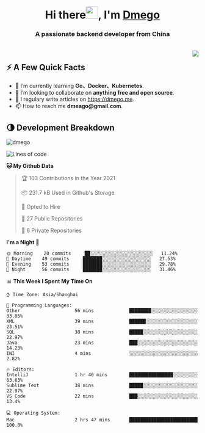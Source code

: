 <h1 align="center">Hi there<img src="https://cdn.jsdelivr.net/gh/dmego/images/img/Hi.gif" height="32" />, I'm <a href="https://i.dmego.me/" target="_blank"> Dmego </a> </h1>
<h3 align="center">A passionate backend developer from China</h3>
</br>

<img align="right" src="https://github-readme-stats.vercel.app/api?username=dmego&show_icons=true" />

## ⚡️ A Few Quick Facts

<ul>
    <li> 🌱 I’m currently learning <strong>Go、Docker、Kubernetes</strong>.</li>
    <li> 👯 I’m looking to collaborate on <strong>anything free and open source</strong>.</li>
    <li>📝 I regulary write articles on <a href="https://dmego.me">https://dmego.me</a>.</li>
    <li>📫 How to reach me <strong>dmeago@gmail.com</strong>.</li>
</ul>

## 🌗 Development Breakdown

<img src="https://komarev.com/ghpvc/?username=dmego" alt="dmego" />

<!--START_SECTION:waka-->
![Lines of code](https://img.shields.io/badge/From%20Hello%20World%20I%27ve%20Written-228007%20lines%20of%20code-blue)

**🐱 My Github Data** 

> 🏆 103 Contributions in the Year 2021
 > 
> 📦 231.7 kB Used in Github's Storage 
 > 
> 💼 Opted to Hire
 > 
> 📜 27 Public Repositories 
 > 
> 🔑 6 Private Repositories  
 > 
**I'm a Night 🦉** 

```text
🌞 Morning    20 commits     ██░░░░░░░░░░░░░░░░░░░░░░░   11.24% 
🌆 Daytime    49 commits     ███████░░░░░░░░░░░░░░░░░░   27.53% 
🌃 Evening    53 commits     ███████░░░░░░░░░░░░░░░░░░   29.78% 
🌙 Night      56 commits     ███████░░░░░░░░░░░░░░░░░░   31.46%

```


📊 **This Week I Spent My Time On** 

```text
⌚︎ Time Zone: Asia/Shanghai

💬 Programming Languages: 
Other                    56 mins             ████████░░░░░░░░░░░░░░░░░   33.85% 
XML                      39 mins             ██████░░░░░░░░░░░░░░░░░░░   23.51% 
SQL                      38 mins             █████░░░░░░░░░░░░░░░░░░░░   22.97% 
Java                     23 mins             ███░░░░░░░░░░░░░░░░░░░░░░   14.23% 
INI                      4 mins              ░░░░░░░░░░░░░░░░░░░░░░░░░   2.82%

🔥 Editors: 
IntelliJ                 1 hr 46 mins        ████████████████░░░░░░░░░   63.63% 
Sublime Text             38 mins             █████░░░░░░░░░░░░░░░░░░░░   22.97% 
VS Code                  22 mins             ███░░░░░░░░░░░░░░░░░░░░░░   13.4%

💻 Operating System: 
Mac                      2 hrs 47 mins       █████████████████████████   100.0%

```


<!--END_SECTION:waka-->

